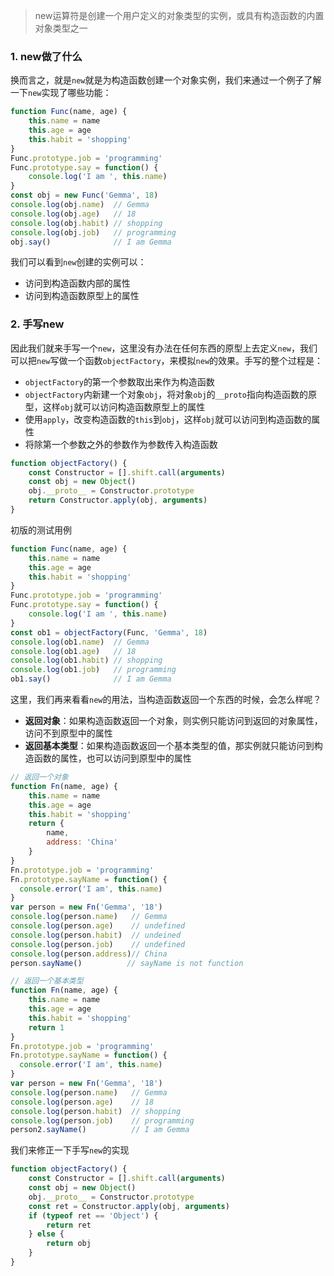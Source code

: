 <!-- ---
title: JS深入系列之New做了什么
date: 2022-10-21
tags: JS深入系列
set: DeepJS
--- -->

> new运算符是创建一个用户定义的对象类型的实例，或具有构造函数的内置对象类型之一

### 1. new做了什么

换而言之，就是`new`就是为构造函数创建一个对象实例，我们来通过一个例子了解一下`new`实现了哪些功能：

```javascript
function Func(name, age) {
    this.name = name
    this.age = age
    this.habit = 'shopping'
}
Func.prototype.job = 'programming'
Func.prototype.say = function() {
    console.log('I am ', this.name)
}
const obj = new Func('Gemma', 18)
console.log(obj.name)  // Gemma
console.log(obj.age)   // 18
console.log(obj.habit) // shopping
console.log(obj.job)   // programming
obj.say()              // I am Gemma
```

我们可以看到`new`创建的实例可以：
* 访问到构造函数内部的属性
* 访问到构造函数原型上的属性

### 2. 手写new

因此我们就来手写一个`new`，这里没有办法在任何东西的原型上去定义`new`，我们可以把`new`写做一个函数`objectFactory`，来模拟`new`的效果。手写的整个过程是：
* `objectFactory`的第一个参数取出来作为构造函数
* `objectFactory`内新建一个对象`obj`，将对象`obj`的`__proto`指向构造函数的原型，这样`obj`就可以访问构造函数原型上的属性
* 使用`apply`，改变构造函数的`this`到`obj`，这样`obj`就可以访问到构造函数的属性
* 将除第一个参数之外的参数作为参数传入构造函数

```javascript
function objectFactory() {
    const Constructor = [].shift.call(arguments)
    const obj = new Object()
    obj.__proto__ = Constructor.prototype
    return Constructor.apply(obj, arguments)
}
```
初版的测试用例
```javascript
function Func(name, age) {
    this.name = name
    this.age = age
    this.habit = 'shopping'
}
Func.prototype.job = 'programming'
Func.prototype.say = function() {
    console.log('I am ', this.name)
}
const ob1 = objectFactory(Func, 'Gemma', 18)
console.log(ob1.name)  // Gemma
console.log(ob1.age)   // 18
console.log(ob1.habit) // shopping
console.log(ob1.job)   // programming
ob1.say()              // I am Gemma
```
这里，我们再来看看`new`的用法，当构造函数返回一个东西的时候，会怎么样呢？
* **返回对象**：如果构造函数返回一个对象，则实例只能访问到返回的对象属性，访问不到原型中的属性
* **返回基本类型**：如果构造函数返回一个基本类型的值，那实例就只能访问到构造函数的属性，也可以访问到原型中的属性
  
```javascript
// 返回一个对象
function Fn(name, age) {
    this.name = name
    this.age = age
    this.habit = 'shopping'
    return {
        name,
        address: 'China'
    }
}
Fn.prototype.job = 'programming'
Fn.prototype.sayName = function() {
  console.error('I am', this.name)
}
var person = new Fn('Gemma', '18')
console.log(person.name)   // Gemma
console.log(person.age)    // undefined
console.log(person.habit)  // undeined
console.log(person.job)    // undefined
console.log(person.address)// China
person.sayName()          // sayName is not function
```
```javascript
// 返回一个基本类型
function Fn(name, age) {
    this.name = name
    this.age = age
    this.habit = 'shopping'
    return 1
}
Fn.prototype.job = 'programming'
Fn.prototype.sayName = function() {
  console.error('I am', this.name)
}
var person = new Fn('Gemma', '18')
console.log(person.name)   // Gemma
console.log(person.age)    // 18
console.log(person.habit)  // shopping
console.log(person.job)    // programming
person2.sayName()          // I am Gemma
```
我们来修正一下手写`new`的实现
```javascript
function objectFactory() {
    const Constructor = [].shift.call(arguments)
    const obj = new Object()
    obj.__proto__ = Constructor.prototype
    const ret = Constructor.apply(obj, arguments)
    if (typeof ret == 'Object') {
        return ret
    } else {
        return obj
    }
}
```